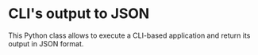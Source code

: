 # CLI's output to JSON

This Python class allows to execute a CLI-based application and return its output in JSON format.

